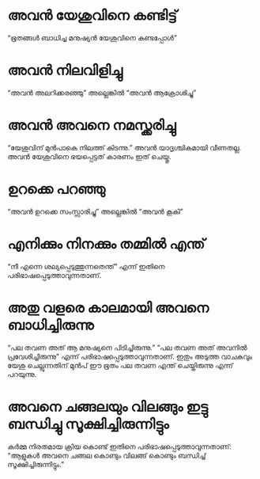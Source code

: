 # അവൻ യേശുവിനെ കണ്ടിട്ട്
“ഭൂതങ്ങൾ ബാധിച്ച മനുഷ്യൻ യേശുവിനെ കണ്ടപ്പോൾ”
# അവൻ നിലവിളിച്ചു
“അവൻ അലറിക്കരഞ്ഞു” അല്ലെങ്കിൽ “അവൻ ആക്രോശിച്ചു”
# അവൻ അവനെ നമസ്ക്കരിച്ചു
“യേശുവിന് മുൻപാകെ നിലത്ത് കിടന്നു.” അവൻ യാദൃശ്ചികമായി വീണതല്ല. അവൻ യേശുവിനെ ഭയപ്പെട്ടത് കാരണം ഇത് ചെയ്തു.
# ഉറക്കെ പറഞ്ഞു
“അവൻ ഉറക്കെ സംസ്സാരിച്ചു” അല്ലെങ്കിൽ “അവൻ കൂകി”
# എനിക്കും നിനക്കും തമ്മിൽ എന്ത്
“നീ എന്നെ ശല്യപ്പെടുത്തുന്നതെന്ത്” എന്ന് ഇതിനെ പരിഭാഷപ്പെടുത്താവുന്നതാണ്.
# അതു വളരെ കാലമായി അവനെ ബാധിച്ചിരുന്നു
“പല തവണ അത് ആ മനുഷ്യനെ പിടിച്ചിരുന്നു.” “പല തവണ അത് അവനിൽ പ്രവേശിച്ചിരുന്നു” എന്ന് പരിഭാഷപ്പെടുത്താവുന്നതാണ്. ഇതും അടുത്ത വാചകവും യേശു ചെല്ലുന്നതിന് മുൻപ് ഈ ഭൂതം പല തവണ എന്ത് ചെയ്തിരുന്നു എന്ന് പറയുന്നു.
# അവനെ ചങ്ങലയും വിലങ്ങും ഇട്ടു ബന്ധിച്ചു സൂക്ഷിച്ചിരുന്നിട്ടും
കർമ്മ നിരതമായ ക്രിയ കൊണ്ട് ഇതിനെ പരിഭാഷപ്പെടുത്താവുന്നതാണ്: “ആളുകൾ അവനെ ചങ്ങല കൊണ്ടും വിലങ്ങ് കൊണ്ടും ബന്ധിച്ച് സൂക്ഷിച്ചിരുന്നിട്ടും.”
